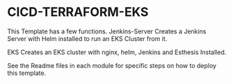 # CICD-TERRAFORM-EKS
This Template has a few functions.
Jenkins-Server
Creates a Jenkins Server with Helm installed to run an EKS Cluster from it. 

EKS
Creates an EKS cluster with nginx, helm, Jenkins and Esthesis Installed.

See the Readme files in each module for specific steps on how to deploy this template.
